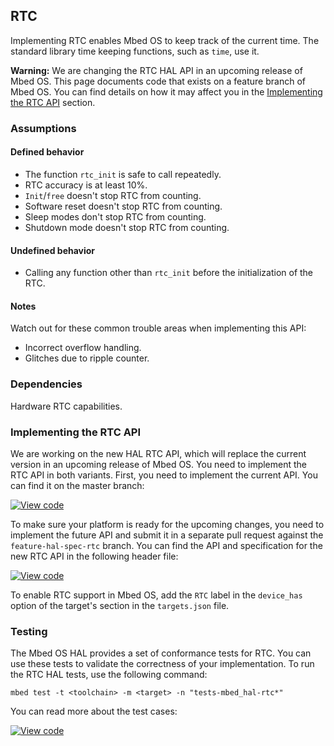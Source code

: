 <h2 id="rtc-port">RTC</h2>

Implementing RTC enables Mbed OS to keep track of the current time. The standard library time keeping functions, such as `time`, use it.

<span class="warnings">**Warning:** We are changing the RTC HAL API in an upcoming release of Mbed OS. This page documents code that exists on a feature branch of Mbed OS. You can find details on how it may affect you in the [Implementing the RTC API](#implementing-the-rtc-api) section.

### Assumptions

#### Defined behavior

- The function `rtc_init` is safe to call repeatedly.
- RTC accuracy is at least 10%.
- `Init`/`free` doesn't stop RTC from counting.
- Software reset doesn't stop RTC from counting.
- Sleep modes don't stop RTC from counting.
- Shutdown mode doesn't stop RTC from counting.

#### Undefined behavior

- Calling any function other than `rtc_init` before the initialization of the RTC.

#### Notes

Watch out for these common trouble areas when implementing this API:

- Incorrect overflow handling.
- Glitches due to ripple counter.

### Dependencies

Hardware RTC capabilities.

### Implementing the RTC API

We are working on the new HAL RTC API, which will replace the current version in an upcoming release of Mbed OS. You need to implement the RTC API in both variants. First, you need to implement the current API. You can find it on the master branch:

[![View code](https://www.mbed.com/embed/?type=library)](http://os-doc-builder.test.mbed.com/docs/development/mbed-os-api-doxy/rtc__api_8h_source.html)

To make sure your platform is ready for the upcoming changes, you need to implement the future API and submit it in a separate pull request against the `feature-hal-spec-rtc` branch. You can find the API and specification for the new RTC API in the following header file:

[![View code](https://www.mbed.com/embed/?type=library)](http://os-doc-builder.test.mbed.com/docs/development/feature-hal-spec-rtc-doxy/group__hal__rtc.html)

To enable RTC support in Mbed OS, add the `RTC` label in the `device_has` option of the target's section in the `targets.json` file.

### Testing

The Mbed OS HAL provides a set of conformance tests for RTC. You can use these tests to validate the correctness of your implementation. To run the RTC HAL tests, use the following command:

```
mbed test -t <toolchain> -m <target> -n "tests-mbed_hal-rtc*"
```

You can read more about the test cases:

 [![View code](https://www.mbed.com/embed/?type=library)](http://os-doc-builder.test.mbed.com/docs/development/feature-hal-spec-rtc-doxy/group__hal__rtc__tests.html)

